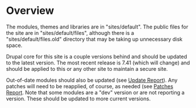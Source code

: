 # Overview

The modules, themes and libraries are in "sites/default". The public files for the site are in "sites/default/files", although there is a "sites/default/files.old" directory that may be taking up unnecessary disk space.

Drupal core for this site is a couple versions behind and should be updated to the latest version. The most recent release is 7.41 (which will change) and should be applied to this or any other site to maintain a secure site.

Out-of-date modules should also be updated (see [Update Report](update_report.md)). Any patches will need to be reapplied, of course, as needed (see [Patches Report](patches_report.md). Note that some modules are a "dev" version or are not reporting a version. These should be updated to more current versions.